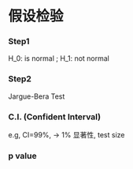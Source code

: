 # 假设检验

### Step1

H_0: is normal ; H_1: not normal

### Step2
Jargue-Bera Test

### C.I. (Confident Interval)
e.g, CI=99%, -> 1% 显著性, test size

### p value
